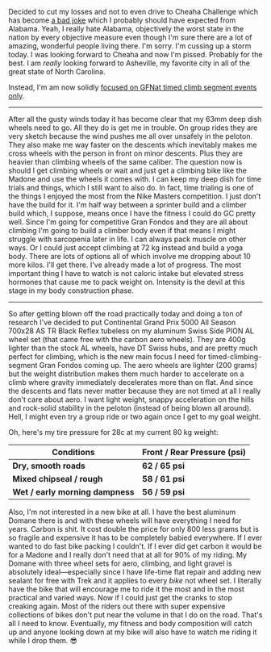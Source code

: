 Decided to cut my losses and not to even drive to Cheaha Challenge which has become [a bad joke](../Fitness/Cheaha%20Challenge%20is%20a%20bad%20joke.md) which I probably should have expected from Alabama. Yeah, I really hate Alabama, objectively the worst state in the nation by every objective measure even though I'm sure there are a lot of amazing, wonderful people living there.  I'm sorry. I'm cussing up a storm today. I was looking forward to Cheaha and now I'm pissed. Probably for the best. I am *really* looking forward to Asheville, my favorite city in all of the great state of North Carolina.

Instead, I'm am now solidly [focused on GFNat timed climb segment events only](../Fitness/GFNat%20focus.md).

----

After all the gusty winds today it has become clear that my 63mm deep dish wheels need to go. All they do is get me in trouble. On group rides they are very sketch because the wind pushes me all over unsafely in the peloton. They also make me way faster on the descents which inevitably makes me cross wheels with the person in front on minor descents. Plus they are heavier than climbing wheels of the same caliber. The question now is should I get climbing wheels or wait and just get a climbing bike like the Madone and use the wheels it comes with. I can keep my deep dish for time trials and things, which I still want to also do. In fact, time trialing is one of the things I enjoyed the most from the Nike Masters competition. I just don't have the build for it. I'm half way between a sprinter build and a climber build which, I suppose, means once I have the fitness I could do GC pretty well. Since I'm going for competitive Gran Fondos and they are all about climbing I'm going to build a climber body even if that means I might struggle with sarcopenia later in life. I can always pack muscle on other ways. Or I could just accept climbing at 72 kg instead and build a yoga body. There are lots of options all of which involve me dropping about 10 more kilos. I'll get there. I've already made a lot of progress. The most important thing I have to watch is not caloric intake but elevated stress hormones that cause me to pack weight on. Intensity is the devil at this stage in my body construction phase.

----

So after getting blown off the road practically today and doing a ton of research I've decided to put Continental Grand Prix 5000 All Season 700x28 AS TR Black Reflex tubeless on my aluminum Swiss Side PION AL wheel set (that came free with the carbon aero wheels). They are 400g lighter than the stock AL wheels, have DT Swiss hubs, and are pretty much perfect for climbing, which is the new main focus I need for timed-climbing-segment Gran Fondos coming up. The aero wheels are lighter (200 grams) but the weight distribution makes them much harder to accelerate on a climb where gravity immediately decelerates more than on flat. And since the descents and flats never matter because they are not timed at all I really don't care about aero. I want light weight, snappy acceleration on the hills and rock-solid stability in the peloton (instead of being blown all around). Hell, I might even try a group ride or two again once I get to my goal weight. 

Oh, here's my tire pressure for 28c at my current 80 kg weight:

|**Conditions**|**Front / Rear Pressure (psi)**|
|---|---|
|**Dry, smooth roads**|**62 / 65 psi**|
|**Mixed chipseal / rough**|**58 / 61 psi**|
|**Wet / early morning dampness**|**56 / 59 psi**|
Also, I'm not interested in a new bike at all. I have the best aluminum Domane there is and with these wheels will have everything I need for years. Carbon is shit. It cost double the price for only 800 less grams but is so fragile and expensive it has to be completely babied everywhere. If I ever wanted to do fast bike packing I couldn't. If I ever did get carbon it would be for a Madone and I really don't need that at all for 90% of my riding. My Domane with three wheel sets for aero, climbing, and light gravel is absolutely ideal—especially since I have life-time flat repair and adding new sealant for free with Trek and it applies to every *bike* not wheel set. I literally have the bike that will encourage me to ride it the most and in the most practical and varied ways. Now if I could just get the cranks to stop creaking again. Most of the riders out there with super expensive collections of bikes don't put near the volume in that I do on the road. That's all I need to know. Eventually, my fitness and body composition will catch up and anyone looking down at my bike will also have to watch me riding it while I drop them. 😎